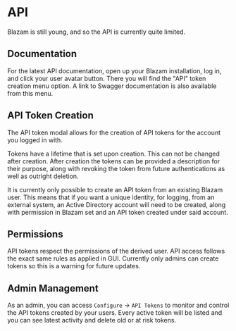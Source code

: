 # API
Blazam is still young, and so the API is currently quite
limited.

## Documentation
For the latest API documentation, open up your Blazam installation,
log in, and click your user avatar button. There you will find the "API"
token creation menu option. A link to Swagger documentation is also available
from this menu.

## API Token Creation
The API token modal allows for the creation of API tokens for the account you
logged in with.

Tokens have a lifetime that is set upon creation. This can not be changed
after creation. After creation the tokens can be provided a description for
their purpose, along with revoking the token from future authentications as
well as outright deletion.

It is currently only possible to create an API token from an existing Blazam
user. This means that if you want a unique identity, for logging, from an
external system, an Active Directory account will need to be created,
along with permission in Blazam set and an API token created under said account.

## Permissions
API tokens respect the permissions of the derived user. API access follows
the exact same rules as applied in GUI. Currently only admins can create tokens
so this is a warning for future updates.

## Admin Management
As an admin, you can access `Configure` -> `API Tokens` to monitor and
control the API tokens created by your users. Every active token will be listed
and you can see latest activity and delete old or at risk tokens.